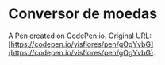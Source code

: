 # Conversor de moedas

A Pen created on CodePen.io. Original URL: [https://codepen.io/visflores/pen/gOgYvbG](https://codepen.io/visflores/pen/gOgYvbG).


